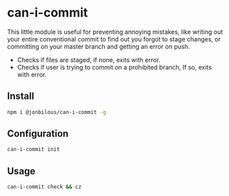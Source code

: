 # can-i-commit

This little module is useful for preventing annoying mistakes, like writing out your entire conventional commit to find out you forgot to stage changes, or committing on your master branch and getting an error on push.

- Checks if files are staged, if none, exits with error.
- Checks if user is trying to commit on a prohibited branch, If so, exits with error.

## Install

```bash
npm i @jonbilous/can-i-commit -g
```

## Configuration

```bash
can-i-commit init
```

## Usage

```bash
can-i-commit check && cz
```

